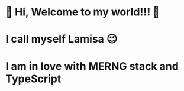 # 🥇 Hi, Welcome to my world!!! 🥇
# I call myself Lamisa 😉
# I am in love with MERNG stack and TypeScript
